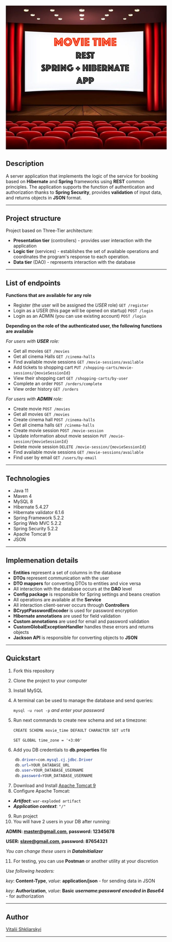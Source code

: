 ![Header](src/main/resources/pictures/movie_time.jpeg)

##  Description
A server application that implements the logic of the service for booking based on **Hibernate** and **Spring** frameworks using **REST** common principles. 
The application supports the function of authentication and authorization thanks to **Spring Security**, provides **validation** of input data, and returns objects in **JSON** format.

---

##  Project structure
Project based on Three-Tier architecture:
- **Presentation tier** (controllers) - provides user interaction with the application
- **Logic tier** (services) - establishes the set of available operations and coordinates the program's response to each operation.
- **Data tier** (DAO) - represents interaction with the database

---

## List of endpoints

**Functions that are available for any role**

- Register (the user will be assigned the _USER_ role) `GET /register`
- Login as a USER (this page will be opened on startup) `POST /login`
- Login as an ADMIN (you can use existing account) `POST /login`

**Depending on the role of the authenticated user, the following functions are available**

*For users with **USER** role:*
- Get all movies `GET /movies`
- Get all cinema Halls `GET /cinema-halls`
- Find available movie sessions `GET /movie-sessions/available`
- Add tickets to shopping cart `PUT /shopping-carts/movie-sessions/{movieSessionId}`
- View their shopping cart `GET /shopping-carts/by-user`
- Complete an order `POST /orders/complete`
- View order history `GET /orders`

*For users with **ADMIN** role:*
- Create movie `POST /movies`
- Get all movies `GET /movies`
- Create cinema hall `POST /cinema-halls`
- Get all cinema halls `GET /cinema-halls`
- Create movie session `POST /movie-session`
- Update information about movie session `PUT /movie-session/{movieSessionId}`
- Delete movie session `DELETE /movie-session/{movieSessionId}`
- Find available movie sessions `GET /movie-sessions/available`
- Find user by email `GET /users/by-email`

---

## Technologies
- Java 11
- Maven 4
- MySQL 8
- Hibernate 5.4.27
- Hibernate validator 6.1.6
- Spring Framework 5.2.2
- Spring Web MVC 5.2.2
- Spring Security 5.2.2
- Apache Tomcat 9
- JSON

---
## Implemenation details
- **Entities** represent a set of columns in the database
- **DTOs** represent communication with the user
- **DTO mappers** for converting DTOs to entities and vice versa
- All interaction with the database occurs at the **DAO** level
- **Config package** is responsible for Spring settings and beans creation
- All operations are available at the **Service**
- All interaction client-server occurs through **Controllers**
- **BCryptPasswordEncoder** is used for password encryption
- **Hibernate annotations** are used for field validation
- **Custom annotations** are used for email and password validation
- **CustomGlobalExceptionHandler** handles these errors and returns objects
- **Jackson API** is responsible for converting objects to **JSON**

---

## Quickstart
1. Fork this repository
2. Clone the project to your computer
3. Install MySQL
4. A terminal can be used to manage the database and send queries:

   `mysql -u root -p` *and enter your password*

5. Run next commands to create new schema and set a timezone:

    `CREATE SCHEMA movie_time DEFAULT CHARACTER SET utf8`

    `SET GLOBAL time_zone = '+3:00'`

6. Add you DB credentials to **db.properties** file

``` java
    db.driver=com.mysql.cj.jdbc.Driver
    db.url=YOUR_DATABASE_URL
    db.user=YOUR_DATABASE_USERNAME
    db.password=YOUR_DATABASE_USERNAME
```
7. Download and Install <a href="https://tomcat.apache.org/download-90.cgi">Apache Tomcat 9</a>
8. Configure Apache Tomcat:
- ***Artifact***: `war-exploded artifact`
- ***Application context***: `"/"`
9. Run project
10. You will have 2 users in your DB after running:

   **ADMIN: master@gmail.com, password: 12345678**

   **USER: slave@gmail.com, password: 87654321**
    
   _You can change these users in **DataInitializer**_
   
11. For testing, you can use **Postman** or another utility at your discretion
    
   *Use following headers:*

   *key*: **Content-Type**, *value*: **application/json** - for sending data in JSON

   *key*: **Authorization**, *value*: **Basic** ***username:password*** ***encoded in Base64*** - for authorization

---

## Author

[Vitalii Shkliarskyi](https://github.com/VitaliiShkliarskyi)

---
